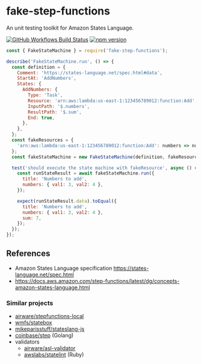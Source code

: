 fake-step-functions
=====

An unit testing toolkit for Amazon States Language.

[![GitHub Workflows Build Status](https://github.com/oshikiri/fake-step-functions/workflows/Node%20CI/badge.svg)](https://github.com/oshikiri/fake-step-functions/actions)
[![npm version](https://badge.fury.io/js/fake-step-functions.svg)](https://badge.fury.io/js/fake-step-functions)

```js
const { FakeStateMachine } = require('fake-step-functions');

describe('FakeStateMachine.run', () => {
  const definition = {
    Comment: 'https://states-language.net/spec.html#data',
    StartAt: 'AddNumbers',
    States: {
      AddNumbers: {
        Type: 'Task',
        Resource: 'arn:aws:lambda:us-east-1:123456789012:function:Add',
        InputPath: '$.numbers',
        ResultPath: '$.sum',
        End: true,
      },
    },
  };
  const fakeResources = {
    'arn:aws:lambda:us-east-1:123456789012:function:Add': numbers => numbers.val1 + numbers.val2,
  };
  const fakeStateMachine = new FakeStateMachine(definition, fakeResources);

  test('should execute the state machine with fakeResource', async () => {
    const runStateResult = await fakeStateMachine.run({
      title: 'Numbers to add',
      numbers: { val1: 3, val2: 4 },
    });

    expect(runStateResult.data).toEqual({
      title: 'Numbers to add',
      numbers: { val1: 3, val2: 4 },
      sum: 7,
    });
  });
});
```

## References

- Amazon States Language specification <https://states-language.net/spec.html>
- <https://docs.aws.amazon.com/step-functions/latest/dg/concepts-amazon-states-language.html>

### Similar projects

- [airware/stepfunctions\-local](https://github.com/airware/stepfunctions-local)
- [wmfs/statebox](https://github.com/wmfs/statebox)
- [mikeparisstuff/stateslang\-js](https://github.com/mikeparisstuff/stateslang-js)
- [coinbase/step](https://github.com/coinbase/step) (Golang)
- validators
  - [airware/asl\-validator](https://github.com/airware/asl-validator)
  - [awslabs/statelint](https://github.com/awslabs/statelint) (Ruby)

